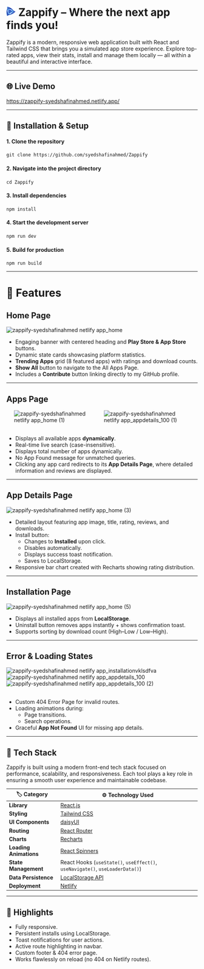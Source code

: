 # <img width="25px" src="src/assets/logo.png" /> Zappify – Where the next app finds you!

Zappify is a modern, responsive web application built with React and Tailwind CSS that brings you a simulated app store experience.
Explore top-rated apps, view their stats, install and manage them locally — all within a beautiful and interactive interface.

---

## 🌐 Live Demo

https://zappify-syedshafinahmed.netlify.app/

---


## 🔗 Installation & Setup

#### 1. Clone the repository
```
git clone https://github.com/syedshafinahmed/Zappify
```

#### 2. Navigate into the project directory
```
cd Zappify
```

#### 3. Install dependencies
```
npm install
```

#### 4. Start the development server
```
npm run dev
```

#### 5. Build for production
```
npm run build
```

---



# 📌 Features

## Home Page
<img width="full" alt="zappify-syedshafinahmed netlify app_home" src="https://github.com/user-attachments/assets/da02b670-35f8-4a22-b42b-41518ed70ebb" /> <br>

- Engaging banner with centered heading and **Play Store & App Store** buttons.
- Dynamic state cards showcasing platform statistics.
- **Trending Apps** grid (8 featured apps) with ratings and download counts.
- **Show All** button to navigate to the All Apps Page.
- Includes a **Contribute** button linking directly to my GitHub profile.

---


## Apps Page

<div style="display: flex; gap: 10px; justify-content: center; align-items: center;">
   <img width="45%" alt="zappify-syedshafinahmed netlify app_home (1)" src="https://github.com/user-attachments/assets/2b6ba4a5-53ed-4981-8614-366923349e84" />
   <img width="45%" alt="zappify-syedshafinahmed netlify app_appdetails_100 (1)" src="https://github.com/user-attachments/assets/9127d4cf-9785-467a-92f0-f3a1cc2b66db" />
</div>
 <br>

- Displays all available apps **dynamically**.
- Real-time live search (case-insensitive).
- Displays total number of apps dynamically.
- No App Found message for unmatched queries.
- Clicking any app card redirects to its **App Details Page**, where detailed information and reviews are displayed.


---

## App Details Page

<img width="full" alt="zappify-syedshafinahmed netlify app_home (3)" src="https://github.com/user-attachments/assets/0ba94a04-d19e-40cb-8e61-07deb283b4d1" /> <br>


- Detailed layout featuring app image, title, rating, reviews, and downloads.
- Install button:
   - Changes to **Installed** upon click.
   - Disables automatically.
   - Displays success toast notification.
   - Saves to LocalStorage.
- Responsive bar chart created with Recharts showing rating distribution.

---

## Installation Page

<img width="full" alt="zappify-syedshafinahmed netlify app_home (5)" src="https://github.com/user-attachments/assets/adb050f0-03ba-49ed-bad0-53d6f896d5e5" /> <br>


- Displays all installed apps from **LocalStorage**.
- Uninstall button removes apps instantly + shows confirmation toast.
- Supports sorting by download count (High–Low / Low–High).

---


## Error & Loading States

<div>
   <img height="200" alt="zappify-syedshafinahmed netlify app_installationvklsdfva" src="https://github.com/user-attachments/assets/654cd20d-7c67-4a22-89db-a88f5467e372" />&nbsp;&nbsp;
   <img height="200" alt="zappify-syedshafinahmed netlify app_appdetails_100" src="https://github.com/user-attachments/assets/382d420a-3cb3-43bf-a450-9385798996b7" />&nbsp;&nbsp;
   <img height="200"alt="zappify-syedshafinahmed netlify app_appdetails_100 (2)" src="https://github.com/user-attachments/assets/a8e0d9db-4598-4bd8-9f53-3311c972e0de" />
</div> <br>

- Custom 404 Error Page for invalid routes.
- Loading animations during:
   - Page transitions.
   - Search operations.
- Graceful **App Not Found** UI for missing app details.

---


## 🧰 Tech Stack

Zappify is built using a modern front-end tech stack focused on performance, scalability, and responsiveness.
Each tool plays a key role in ensuring a smooth user experience and maintainable codebase.

| 🏷️ **Category**       | ⚙️ **Technology Used**                                                                   |
| ---------------------- | ---------------------------------------------------------------------------------------- |
| **Library**          | [React.js](https://react.dev/)                                                           |
| **Styling**            | [Tailwind CSS](https://tailwindcss.com/)                                                 |
| **UI Components**      | [daisyUI](https://daisyui.com/)                                                          |
| **Routing**            | [React Router](https://reactrouter.com/)                                                 |
| **Charts**             | [Recharts](https://recharts.org/en-US/)                                                  |
| **Loading Animations** | [React Spinners](https://www.davidhu.io/react-spinners/)                                 |
| **State Management**   | React Hooks (`useState()`, `useEffect()`, `useNavigate()`, `useLoaderData()`)                                     |
| **Data Persistence**   | [LocalStorage API](https://developer.mozilla.org/en-US/docs/Web/API/Window/localStorage) |
| **Deployment**         | [Netlify](https://www.netlify.com/)                                                      |

---


## 🔧 Highlights
- Fully responsive.
- Persistent installs using LocalStorage.
- Toast notifications for user actions.
- Active route highlighting in navbar.
- Custom footer & 404 error page.
- Works flawlessly on reload (no 404 on Netlify routes).









